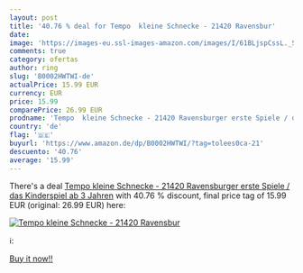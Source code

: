 ```yaml
---
layout: post
title: '40.76 % deal for Tempo  kleine Schnecke - 21420 Ravensbur'
date: 
image: 'https://images-eu.ssl-images-amazon.com/images/I/61BLjspCssL._SL200_.jpg'
comments: true
category: ofertas
author: ring
slug: 'B0002HWTWI-de'
actualPrice: 15.99 EUR
currency: EUR
price: 15.99
comparePrice: 26.99 EUR
prodname: 'Tempo  kleine Schnecke - 21420 Ravensburger erste Spiele / das Kinderspiel ab 3 Jahren'
country: 'de'
flag: '🇩🇪'
buyurl: 'https://www.amazon.de/dp/B0002HWTWI/?tag=tolees0ca-21'
descuento: '40.76'
average: '15.99'
---
```


There's a deal [Tempo  kleine Schnecke - 21420 Ravensburger erste Spiele / das Kinderspiel ab 3 Jahren](https://www.amazon.de/dp/B0002HWTWI/?tag=tolees0ca-21)  with  40.76 % discount, final price tag of  15.99 EUR (original: 26.99 EUR) here:

[![Tempo  kleine Schnecke - 21420 Ravensbur](https://images-eu.ssl-images-amazon.com/images/I/61BLjspCssL._SL200_.jpg)](https://www.amazon.de/dp/B0002HWTWI/?tag=tolees0ca-21)

ℹ️:


[Buy it now!!](https://www.amazon.de/dp/B0002HWTWI/?tag=tolees0ca-21)
